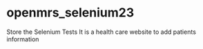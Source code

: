 # openmrs_selenium23
Store the Selenium Tests
It is a health care website to add  patients information
